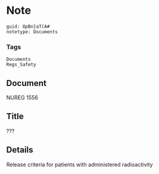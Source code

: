 # Note
```
guid: OpBn}aT(A#
notetype: Documents
```

### Tags
```
Documents
Regs_Safety
```

## Document
NUREG 1556

## Title
???

## Details
Release criteria for patients with administered radioactivity
